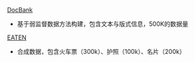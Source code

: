 [DocBank](https://doc-analysis.github.io/docbank-page/index.html)
* 基于弱监督数据方法构建，包含文本与版式信息，500K的数据量

[EATEN](https://github.com/beacandler/EATEN)
* 合成数据，包含火车票（300k）、护照（100k）、名片（200k）